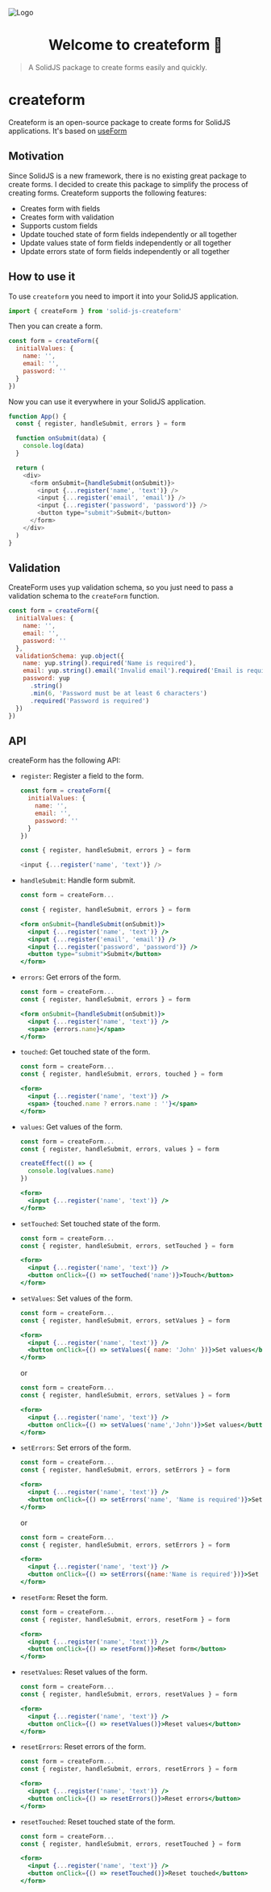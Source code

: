 ![Logo](img/logo3.png)

<h1 align="center">Welcome to createform 👋</h1>

> A SolidJS package to create forms easily and quickly.

# createform

Createform is an open-source package to create forms for SolidJS applications. It's based on [useForm](https://useform.org)

## Motivation

Since SolidJS is a new framework, there is no existing great package to create forms. I decided to create this package to simplify the process of creating forms. Createform supports the following features:

- Creates form with fields
- Creates form with validation
- Supports custom fields
- Update touched state of form fields independently or all together
- Update values state of form fields independently or all together
- Update errors state of form fields independently or all together

## How to use it

To use `createform` you need to import it into your SolidJS application.

```js
import { createForm } from 'solid-js-createform'
```

Then you can create a form.

```js
const form = createForm({
  initialValues: {
    name: '',
    email: '',
    password: ''
  }
})
```

Now you can use it everywhere in your SolidJS application.

```js
function App() {
  const { register, handleSubmit, errors } = form

  function onSubmit(data) {
    console.log(data)
  }

  return (
    <div>
      <form onSubmit={handleSubmit(onSubmit)}>
        <input {...register('name', 'text')} />
        <input {...register('email', 'email')} />
        <input {...register('password', 'password')} />
        <button type="submit">Submit</button>
      </form>
    </div>
  )
}
```

## Validation

CreateForm uses yup validation schema, so you just need to pass a validation schema to the `createForm` function.

```js
const form = createForm({
  initialValues: {
    name: '',
    email: '',
    password: ''
  },
  validationSchema: yup.object({
    name: yup.string().required('Name is required'),
    email: yup.string().email('Invalid email').required('Email is required'),
    password: yup
      .string()
      .min(6, 'Password must be at least 6 characters')
      .required('Password is required')
  })
})
```

## API

createForm has the following API:

- `register`: Register a field to the form.

  ```js
  const form = createForm({
    initialValues: {
      name: '',
      email: '',
      password: ''
    }
  })

  const { register, handleSubmit, errors } = form

  <input {...register('name', 'text')} />
  ```

- `handleSubmit`: Handle form submit.

  ```jsx
  const form = createForm...

  const { register, handleSubmit, errors } = form

  <form onSubmit={handleSubmit(onSubmit)}>
    <input {...register('name', 'text')} />
    <input {...register('email', 'email')} />
    <input {...register('password', 'password')} />
    <button type="submit">Submit</button>
  </form>
  ```

- `errors`: Get errors of the form.

  ```jsx
  const form = createForm...
  const { register, handleSubmit, errors } = form

  <form onSubmit={handleSubmit(onSubmit)}>
    <input {...register('name', 'text')} />
    <span> {errors.name}</span>
  </form>
  ```

- `touched`: Get touched state of the form.

  ```jsx
  const form = createForm...
  const { register, handleSubmit, errors, touched } = form

  <form>
    <input {...register('name', 'text')} />
    <span> {touched.name ? errors.name : ''}</span>
  </form>
  ```

- `values`: Get values of the form.

  ```jsx
  const form = createForm...
  const { register, handleSubmit, errors, values } = form

  createEffect(() => {
    console.log(values.name)
  })

  <form>
    <input {...register('name', 'text')} />
  </form>
  ```

- `setTouched`: Set touched state of the form.

  ```jsx
  const form = createForm...
  const { register, handleSubmit, errors, setTouched } = form

  <form>
    <input {...register('name', 'text')} />
    <button onClick={() => setTouched('name')}>Touch</button>
  </form>
  ```

- `setValues`: Set values of the form.

  ```jsx
  const form = createForm...
  const { register, handleSubmit, errors, setValues } = form

  <form>
    <input {...register('name', 'text')} />
    <button onClick={() => setValues({ name: 'John' })}>Set values</button>
  </form>
  ```

  or

  ```jsx
  const form = createForm...
  const { register, handleSubmit, errors, setValues } = form

  <form>
    <input {...register('name', 'text')} />
    <button onClick={() => setValues('name','John')}>Set values</button>
  </form>
  ```

- `setErrors`: Set errors of the form.

  ```jsx
  const form = createForm...
  const { register, handleSubmit, errors, setErrors } = form

  <form>
    <input {...register('name', 'text')} />
    <button onClick={() => setErrors('name', 'Name is required')}>Set errors</button>
  </form>
  ```

  or

  ```jsx
  const form = createForm...
  const { register, handleSubmit, errors, setErrors } = form

  <form>
    <input {...register('name', 'text')} />
    <button onClick={() => setErrors({name:'Name is required'})}>Set errors</button>
  </form>
  ```

- `resetForm`: Reset the form.

  ```jsx
  const form = createForm...
  const { register, handleSubmit, errors, resetForm } = form

  <form>
    <input {...register('name', 'text')} />
    <button onClick={() => resetForm()}>Reset form</button>
  </form>
  ```

- `resetValues`: Reset values of the form.

  ```jsx
  const form = createForm...
  const { register, handleSubmit, errors, resetValues } = form

  <form>
    <input {...register('name', 'text')} />
    <button onClick={() => resetValues()}>Reset values</button>
  </form>
  ```

- `resetErrors`: Reset errors of the form.

  ```jsx
  const form = createForm...
  const { register, handleSubmit, errors, resetErrors } = form

  <form>
    <input {...register('name', 'text')} />
    <button onClick={() => resetErrors()}>Reset errors</button>
  </form>
  ```

- `resetTouched`: Reset touched state of the form.

  ```jsx
  const form = createForm...
  const { register, handleSubmit, errors, resetTouched } = form

  <form>
    <input {...register('name', 'text')} />
    <button onClick={() => resetTouched()}>Reset touched</button>
  </form>
  ```
